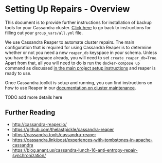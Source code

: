 # Setting Up Repairs - Overview
This document is to provide further instructions for installation of backup tools for your Cassandra cluster. [Click here](./setup.ansible-config-files.md#Step-1.4-set-config-variables-for-your-deployment) to go back to instructions for filling out your `group_vars/all.yml` file.

We use Cassandra Reaper to automate cluster repairs. The main configuration that is required for using Cassandra Reaper is to determine whether or not you need a new `reaper_db` keyspace in your schema. Unless you have this keyspace already, you will need to set `create_reaper_db=True`. Apart from that, all you will need to do is run the `docker-compose up` command as discussed [in the main project setup instructions](./README.md#step-5-start-containers-using-docker-compose) and reaper is ready to use.

Once Cassandra.toolkit is setup and running, you can find instructions on how to use Reaper in our [documentation on cluster maintenance](../cluster-maintenance/repair/README.md#Running-Cluster-Repairs-with-Cassandra-Reaper).


TODO add more details here


## Further Reading
- http://cassandra-reaper.io/
- https://github.com/thelastpickle/cassandra-reaper
- https://cassandra.tools/cassandra-reaper
- https://cassandra.link/post/experiences-with-tombstones-in-apache-cassandra
- https://blog.anant.us/cassandra-lunch-16-anti-entropy-repair-synchronization/